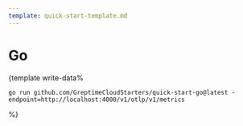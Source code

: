 ```yaml
---
template: quick-start-template.md
---
```


# Go

<docs-template>

\{template write-data%

<!--@include: ../../db-cloud-shared/quick-start/go.md-->

```shell
go run github.com/GreptimeCloudStarters/quick-start-go@latest -endpoint=http://localhost:4000/v1/otlp/v1/metrics
```

%}

</docs-template>

